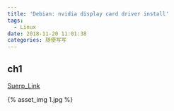 ```yaml
---
title: 'Debian: nvidia display card driver install'
tags:
  - Linux
date: 2018-11-20 11:01:38
categories: 随便写写
---
```


<!--more-->

## ch1

[Suerp_Link](http://lzqblog.top)

{% asset_img 1.jpg %}